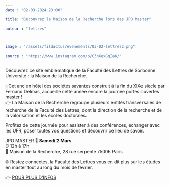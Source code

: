 ```yaml
---
date : "02-03-2024 23:00"

title: "Découvrez la Maison de la Recherche lors des JPO Master"

auteur : "lettres" 

 

image : "/assets/fildactus/evenements/03-02-lettres2.png"

source : "https://www.instagram.com/p/C3nXexGqIaK/"
---
```


Découvrez ce site emblématique de la Faculté des Lettres de Sorbonne Université : la Maison de la Recherche.

💡Cet ancien hôtel des sociétés savantes construit à la fin du XIXe siècle par Fernand Delmas, accueille cette année encore la journée portes ouvertes master !  
👉 La Maison de la Recherche regroupe plusieurs entités transversales de recherche de la Faculté des Lettres, dont la direction de la recherche et de la valorisation et les écoles doctorales.

Profitez de cette journée pour assister à des conférences, échanger avec les UFR, poser toutes vos questions et découvrir ce lieu de savoir.

JPO MASTER
📆 __Samedi 2 Mars__  
⏰ 12h à 17h  
📌 Maison de la Recherche, 28 rue serpente 75006 Paris

🌐 Restez connectés, la Faculté des Lettres vous en dit plus sur les études en master tout au long du mois de février.

👉 [POUR PLUS D'INFOS](https://lettres.sorbonne-universite.fr/evenements/journee-portes-ouvertes-masters-2024-programme)